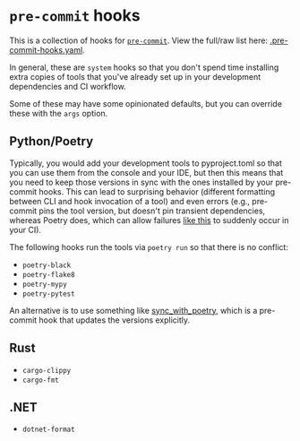 # `pre-commit` hooks
This is a collection of hooks for [`pre-commit`](https://pre-commit.com).
View the full/raw list here: [.pre-commit-hooks.yaml](.pre-commit-hooks.yaml).

In general, these are `system` hooks so that you don't spend time installing
extra copies of tools that you've already set up in your development
dependencies and CI workflow.

Some of these may have some opinionated defaults, but you can override these
with the `args` option.

## Python/Poetry
Typically, you would add your development tools to pyproject.toml so that you
can use them from the console and your IDE, but then this means that you need
to keep those versions in sync with the ones installed by your pre-commit hooks.
This can lead to surprising behavior (different formatting between CLI and hook
invocation of a tool) and even errors (e.g., pre-commit pins the tool version,
but doesn't pin transient dependencies, whereas Poetry does, which can allow
failures [like this](https://github.com/psf/black/issues/2964) to suddenly
occur in your CI).

The following hooks run the tools via `poetry run` so that there is no conflict:

* `poetry-black`
* `poetry-flake8`
* `poetry-mypy`
* `poetry-pytest`

An alternative is to use something like [sync_with_poetry](https://github.com/floatingpurr/sync_with_poetry),
which is a pre-commit hook that updates the versions explicitly.

## Rust
* `cargo-clippy`
* `cargo-fmt`

## .NET
* `dotnet-format`
